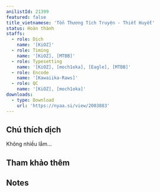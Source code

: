 ```yaml
---
anilistId: 21399
featured: false
title_vietnamese: 'Tổn Thương Tích Truyện - Thiết Huyết'
status: Hoàn thành
staffs:
  - role: Dịch
    name: '[KiOZ]'
  - role: Timing
    name: '[KiOZ], [MTBB]'
  - role: Typesetting
    name: '[KiOZ], [moch1oka], [Eagle], [MTBB]'
  - role: Encode
    name: '[Kawaiika-Raws]'
  - role: QC
    name: '[KiOZ], [moch1oka]'
downloads:
  - type: Download
    url: 'https://nyaa.si/view/2003883'
---
```

## Chú thích dịch

Không nhiều lắm...

## Tham khảo thêm



## Notes

